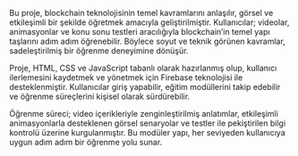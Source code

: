 Bu proje, blockchain teknolojisinin temel kavramlarını anlaşılır, görsel ve etkileşimli bir şekilde öğretmek amacıyla geliştirilmiştir. Kullanıcılar; videolar, animasyonlar ve konu sonu testleri aracılığıyla blockchain’in temel yapı taşlarını adım adım öğrenebilir. Böylece soyut ve teknik görünen kavramlar, sadeleştirilmiş bir öğrenme deneyimine dönüşür.

Proje, HTML, CSS ve JavaScript tabanlı olarak hazırlanmış olup, kullanıcı ilerlemesini kaydetmek ve yönetmek için Firebase teknolojisi ile desteklenmiştir. Kullanıcılar giriş yapabilir, eğitim modüllerini takip edebilir ve öğrenme süreçlerini kişisel olarak sürdürebilir.

Öğrenme süreci; video içerikleriyle zenginleştirilmiş anlatımlar, etkileşimli animasyonlarla desteklenen görsel senaryolar ve testler ile pekiştirilen bilgi kontrolü üzerine kurgulanmıştır. Bu modüler yapı, her seviyeden kullanıcıya uygun adım adım bir öğrenme yolu sunar.
